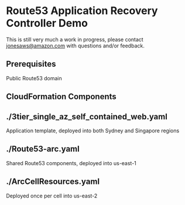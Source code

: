 # Route53 Application Recovery Controller Demo
This is still very much a work in progress, please contact jonesaws@amazon.com with questions and/or feedback.

## Prerequisites
Public Route53 domain

## CloudFormation Components
## ./3tier_single_az_self_contained_web.yaml
Application template, deployed into both Sydney and Singapore regions

## ./Route53-arc.yaml
Shared Route53 components, deployed into us-east-1

## ./ArcCellResources.yaml
Deployed once per cell into us-east-2
